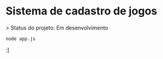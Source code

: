 <h1>Sistema de cadastro de jogos</h1>
> Status do projeto: Em desenvolvimento

```
node app.js
```
:]